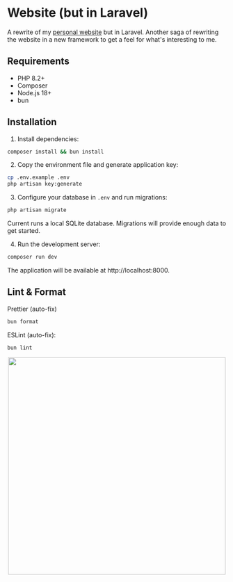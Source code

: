 # Website (but in Laravel)

A rewrite of my [personal website](https://github.com/NickTheWilder/website) but in Laravel.
Another saga of rewriting the website in a new framework to get a feel for what's interesting to me.

## Requirements

- PHP 8.2+
- Composer
- Node.js 18+
- bun

## Installation

1. Install dependencies:
```bash
composer install && bun install
```

2. Copy the environment file and generate application key:
```bash
cp .env.example .env
php artisan key:generate
```

3. Configure your database in `.env` and run migrations:
```bash
php artisan migrate
```
Current runs a local SQLite database. Migrations will provide enough data to get started.

4. Run the development server:
```bash
composer run dev
```
The application will be available at http://localhost:8000.

## Lint & Format

Prettier (auto-fix)
```bash
bun format
```
ESLint (auto-fix):
```bash
bun lint
```

<p align="center">
  <img height=500 width=500 src="https://media1.tenor.com/m/F7Cd9OI_XRQAAAAC/kid-meme.gif">
</p>
